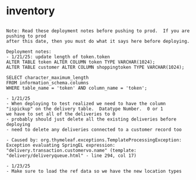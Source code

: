 # inventory

## 

    Note: Read these deployment notes before pushing to prod.  If you are pushing to prod 
    after this date, then you must do what it says here before deploying.

    Deployment notes:
    - 1/21/25: update length of token.token
    ALTER TABLE token ALTER COLUMN token TYPE VARCHAR(1024);
    ALTER TABLE customer ALTER COLUMN shoppingtoken TYPE VARCHAR(1024);

    SELECT character_maximum_length
    FROM information_schema.columns
    WHERE table_name = 'token' AND column_name = 'token';

    - 1/21/25
    - When deploying to test realized we need to have the column 
    "ispickup" on the delivery table.  Datatype Number.  0 or 1
    we have to set all of the deliveries to 0
    - probably should just delete all the existing deliveries before
    deploying
    - need to delete any deliveries connected to a customer record too

    - Caused by: org.thymeleaf.exceptions.TemplateProcessingException: Exception evaluating SpringEL expression: "delivery.transaction.customervo.name" (template: "delivery/deliveryqueue.html" - line 294, col 17)

    - 1/23/25
    - Make sure to load the ref data so we have the new location types

